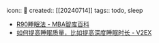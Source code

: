 icon:: 📝
created:: [[20240714]]
tags:: todo, sleep

- [R90睡眠法 - MBA智库百科](https://wiki.mbalib.com/wiki/R90%E7%9D%A1%E7%9C%A0%E6%B3%95)
- [如何提高睡眠质量，比如提高深度睡眠时长 - V2EX](https://fast.v2ex.com/t/968153)